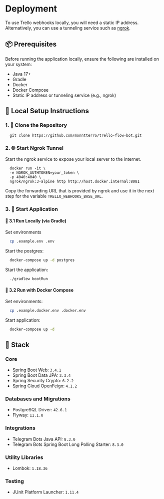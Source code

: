# Deployment

To use Trello webhooks locally, you will need a static IP address. Alternatively, you can use a tunneling service such
as [ngrok](https://ngrok.com).

## 📦 Prerequisites

Before running the application locally, ensure the following are installed on your system:

- Java 17+
- Gradle
- Docker
- Docker Compose
- Static IP address or tunneling service (e.g., ngrok)

## 🚀 Local Setup Instructions

### 1. 🔽 Clone the Repository

```shell
  git clone https://github.com/monntterro/trello-flow-bot.git
```

### 2. 🌐 Start Ngrok Tunnel

Start the ngrok service to expose your local server to the internet.

```shell
  docker run -it \
  -e NGROK_AUTHTOKEN=your_token \
  -p 4040:4040 \
  ngrok/ngrok:3-alpine http http://host.docker.internal:8081
```

Copy the forwarding URL that is provided by ngrok and use it in the next step for the variable
`TRELLO_WEBHOOKS_BASE_URL`.

### 3. 🏁 Start Application

#### 🔧 3.1 Run Locally (via Gradle)

Set environments

```bash
  cp .example.env .env
```

Start the postgres:

```bash
  docker-compose up -d postgres
```

Start the application:

```bash
  ./gradlew bootRun
```

#### 🐳 3.2 Run with Docker Compose

Set environments:

```bash
  cp .example.docker.env .docker.env
```

Start application:

```bash
  docker-compose up -d
```

## 🧱 Stack

### Core

- Spring Boot Web: `3.4.1`
- Spring Boot Data JPA: `3.3.4`
- Spring Security Crypto: `6.2.2`
- Spring Cloud OpenFeign: `4.1.2`

### Databases and Migrations

- PostgreSQL Driver: `42.6.1`
- Flyway: `11.1.0`

### Integrations

- Telegram Bots Java API: `8.3.0`
- Telegram Bots Spring Boot Long Polling Starter: `8.3.0`

### Utility Libraries

- Lombok: `1.18.36`

### Testing

- JUnit Platform Launcher: `1.11.4`

